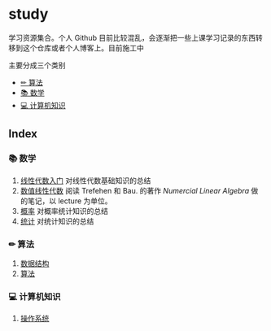 # study

学习资源集合。个人 Github 目前比较混乱，会逐渐把一些上课学习记录的东西转移到这个仓库或者个人博客上。目前施工中

主要分成三个类别

- [✏ 算法](http://ecr23.me/algorithm/)
- [📚 数学](http://ecr23.me/math/)
- [💻 计算机知识](https://github.com/ECer23/study/tree/master/computer%20science)

## Index

### 📚 数学

1. [线性代数入门](http://ecr23.me/math/linear-algebra/) 对线性代数基础知识的总结
2. [数值线性代数](https://github.com/ECer23/study/blob/master/math/numerical-linear-algebra.md) 阅读 Trefehen 和 Bau. 的著作 *Numercial Linear Algebra* 做的笔记，以 lecture 为单位。
3. [概率]() 对概率统计知识的总结
4. [统计]() 对统计知识的总结

### ✏ 算法

1. [数据结构](http://ecr23.me/algorithm/data_structure_review/)
2. [算法](http://ecr23.me/algorithm/algorithm_review/)

### 💻 计算机知识

1. [操作系统](https://github.com/ECer23/study/blob/master/computer%20science/%E6%93%8D%E4%BD%9C%E7%B3%BB%E7%BB%9F.md)



